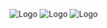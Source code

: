 ![Logo](https://i.imgur.com/AKQkn8L.png)
![Logo](https://i.imgur.com/takn6n1.png)
![Logo](https://i.imgur.com/AjjWK6R.png)
